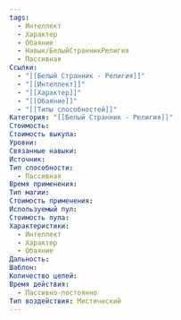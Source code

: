```yaml
---
tags:
  - Интеллект
  - Характер
  - Обаяние
  - Навык/БелыйСтранникРелигия
  - Пассивная
Ссылки:
  - "[[Белый Странник - Религия]]"
  - "[[Интеллект]]"
  - "[[Характер]]"
  - "[[Обаяние]]"
  - "[[Типы способностей]]"
Категория: "[[Белый Странник - Религия]]"
Стоимость: 
Стоимость выкупа: 
Уровни: 
Связанные навыки: 
Источник: 
Тип способности:
  - Пассивная
Время применения: 
Тип магии: 
Стоимость применения: 
Используемый пул: 
Стоимость пула: 
Характеристики:
  - Интеллект
  - Характер
  - Обаяние
Дальность: 
Шаблон: 
Количество целей: 
Время действия:
  - Пассивно-постоянно
Тип воздействия: Мистический
---
```

